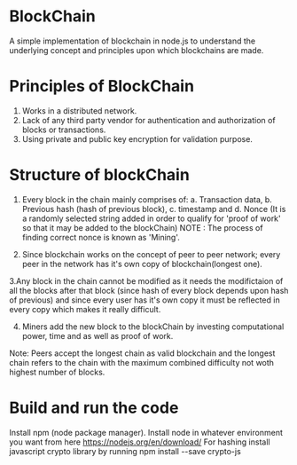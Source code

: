 # BlockChain
A simple implementation of blockchain in node.js to understand the underlying concept and principles upon which blockchains are made.

# Principles of BlockChain
1. Works in a distributed network.
2. Lack of any third party vendor for authentication and authorization of blocks or transactions.
3. Using private and public key encryption for validation purpose.

# Structure of blockChain
1. Every block in the chain mainly comprises of:
  a. Transaction data,
  b. Previous hash (hash of previous block),
  c. timestamp and
  d. Nonce (It is a randomly selected string added in order to qualify for 'proof of work' so that it may be added to the blockChain)
  NOTE : The process of finding correct nonce is known as 'Mining'.
  
2. Since blockchain works on the concept of peer to peer network; every peer in the network has it's own copy of blockchain(longest one).

3.Any block in the chain cannot be modified as it needs the modifictaion of all the blocks after that block (since hash of every block depends upon hash of previous) and since every user has it's own copy it must be reflected in every copy which makes it really difficult.

4. Miners add the new block to the blockChain by investing computational power, time and as well as proof of work.

Note: Peers accept the longest chain as valid blockchain and the longest chain refers to the chain with the maximum combined difficulty not woth highest number of blocks.

# Build and run the code 

Install npm (node package manager).
Install node in whatever environment you want from here https://nodejs.org/en/download/
For hashing install javascript crypto library by running npm install --save crypto-js

